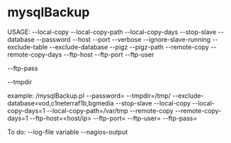 # mysqlBackup

USAGE:
--local-copy
--local-copy-path
--local-copy-days
--stop-slave
--database
--password
--host
--port
--verbose
--ignore-slave-running
--exclude-table
--exclude-database
--pigz
--pigz-path
--remote-copy
--remote-copy-days
--ftp-host
--ftp-port
--ftp-user

--ftp-pass

--tmpdir

example: /mysqlBackup.pl --password=<mysql root password> --tmpdir=/tmp/ --exclude-database=vod,c1neterraf1b,bgmedia --stop-slave --local-copy --local-copy-days=1 --local-copy-path=/var/tmp --remote-copy --remote-copy-days=1 --ftp-host=<host/ip> --ftp-port=<port> --ftp-user=<user> --ftp-pass=<password>

To do:
--log-file variable
--nagios-output

